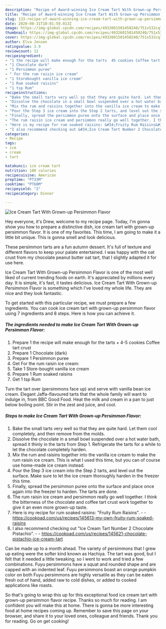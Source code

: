 ```yaml
---
description: "Recipe of Award-winning Ice Cream Tart With Grown-up Persimmon Flavor"
title: "Recipe of Award-winning Ice Cream Tart With Grown-up Persimmon Flavor"
slug: 133-recipe-of-award-winning-ice-cream-tart-with-grown-up-persimmon-flavor
date: 2020-08-31T10:01:59.013Z
image: https://img-global.cpcdn.com/recipes/4932601501450240/751x532cq70/ice-cream-tart-with-grown-up-persimmon-flavor-recipe-main-photo.jpg
thumbnail: https://img-global.cpcdn.com/recipes/4932601501450240/751x532cq70/ice-cream-tart-with-grown-up-persimmon-flavor-recipe-main-photo.jpg
cover: https://img-global.cpcdn.com/recipes/4932601501450240/751x532cq70/ice-cream-tart-with-grown-up-persimmon-flavor-recipe-main-photo.jpg
author: Elva Jensen
ratingvalue: 3.9
reviewcount: 12
recipeingredient:
- "1 the recipe will make enough for the tarts  45 cookies Coffee tart crust"
- "1 Chocolate dark"
- "1 Persimmon puree"
- " For the rum raisin ice cream"
- "1 Storebought vanilla ice cream"
- "1 Rum soaked raisins"
- "1 tsp Rum"
recipeinstructions:
- "Bake the small tarts very well so that they are quite hard. Let them cool completely, and then remove from the molds."
- "Dissolve the chocolate in a small bowl suspended over a hot water bath, spread it thinly in the tarts from Step 1. Refrigerate the tarts for a while to let the chocolate completely harden."
- "Mix the rum and raisins together into the vanilla ice cream to make the rum raisin ice cream. This is what I used this time, but you can of course use home-made ice cream instead."
- "Pour the Step 3 ice cream into the Step 2 tarts, and level out the surface. Make sure to let the ice cream thoroughly harden in the freezer this time."
- "Finally, spread the persimmon puree onto the surface and place once again into the freezer to harden. The tarts are done."
- "The rum raisin ice cream and persimmon really go well together. I think the bitterness of the chocolate and coffee tart crust work together to give it an even more grown-up taste."
- "Here is my recipe for rum soaked raisins: &#34;Fruity Rum Raisins&#34;.  https://cookpad.com/us/recipes/145613-my-own-fruity-rum-soaked-raisins"
- "I also recommend checking out &#34;Ice Cream Tart Number 2 Chocolate Pistachio&#34;.  https://cookpad.com/us/recipes/145621-chocolate-pistachio-ice-cream-tart"
categories:
- Recipe
tags:
- ice
- cream
- tart

katakunci: ice cream tart 
nutrition: 180 calories
recipecuisine: American
preptime: "PT33M"
cooktime: "PT60M"
recipeyield: "2"
recipecategory: Dinner

---
```



![Ice Cream Tart With Grown-up Persimmon Flavor](https://img-global.cpcdn.com/recipes/4932601501450240/751x532cq70/ice-cream-tart-with-grown-up-persimmon-flavor-recipe-main-photo.jpg)

Hey everyone, it's Drew, welcome to my recipe page. Today, I'm gonna show you how to prepare a distinctive dish, ice cream tart with grown-up persimmon flavor. It is one of my favorites. This time, I am going to make it a little bit unique. This is gonna smell and look delicious.

These persimmon tarts are a fun autumn dessert. It&#39;s full of texture and different flavors to keep your palate entertained. I was happy with the oat crust from my chocolate peanut butter oat tart, that I slightly adapted it for use here.

Ice Cream Tart With Grown-up Persimmon Flavor is one of the most well liked of current trending foods on earth. It's appreciated by millions every day. It is simple, it's fast, it tastes delicious. Ice Cream Tart With Grown-up Persimmon Flavor is something which I've loved my whole life. They are nice and they look fantastic.


To get started with this particular recipe, we must prepare a few ingredients. You can cook ice cream tart with grown-up persimmon flavor using 7 ingredients and 8 steps. Here is how you can achieve it.

<!--inarticleads1-->

##### The ingredients needed to make Ice Cream Tart With Grown-up Persimmon Flavor:

1. Prepare 1 the recipe will make enough for the tarts + 4-5 cookies Coffee tart crust
1. Prepare 1 Chocolate (dark)
1. Prepare 1 Persimmon puree
1. Get  For the rum raisin ice cream:
1. Take 1 Store-bought vanilla ice cream
1. Prepare 1 Rum soaked raisins
1. Get 1 tsp Rum


Turn the tart over (persimmons face up) and serve with vanilla bean ice cream. Elegant Jaffa-flavoured tarts that the whole family will want to indulge in, from BBC Good Food. Heat the milk and cream in a pan to just below boiling point. Stir in the zest and juice, and cool. 

<!--inarticleads2-->

##### Steps to make Ice Cream Tart With Grown-up Persimmon Flavor:

1. Bake the small tarts very well so that they are quite hard. Let them cool completely, and then remove from the molds.
1. Dissolve the chocolate in a small bowl suspended over a hot water bath, spread it thinly in the tarts from Step 1. Refrigerate the tarts for a while to let the chocolate completely harden.
1. Mix the rum and raisins together into the vanilla ice cream to make the rum raisin ice cream. This is what I used this time, but you can of course use home-made ice cream instead.
1. Pour the Step 3 ice cream into the Step 2 tarts, and level out the surface. Make sure to let the ice cream thoroughly harden in the freezer this time.
1. Finally, spread the persimmon puree onto the surface and place once again into the freezer to harden. The tarts are done.
1. The rum raisin ice cream and persimmon really go well together. I think the bitterness of the chocolate and coffee tart crust work together to give it an even more grown-up taste.
1. Here is my recipe for rum soaked raisins: &#34;Fruity Rum Raisins&#34;. -  - https://cookpad.com/us/recipes/145613-my-own-fruity-rum-soaked-raisins
1. I also recommend checking out &#34;Ice Cream Tart Number 2 Chocolate Pistachio&#34;. -  - https://cookpad.com/us/recipes/145621-chocolate-pistachio-ice-cream-tart


Can be made up to a month ahead. The variety of persimmons that I grew up eating were the softer kind known as Hachiya. The tart was good, but I felt that it needed a little tweaking; so I went to work and tried a few combinations. Fuyu persimmons have a squat and rounded shape and are capped with an indented leaf. Fuyu persimmons boast an orange pumpkin color on both Fuyu persimmons are highly versatile as they can be eaten fresh out of hand, added raw to cold dishes, or added to cooked applications like roasts. 

So that's going to wrap this up for this exceptional food ice cream tart with grown-up persimmon flavor recipe. Thanks so much for reading. I am confident you will make this at home. There is gonna be more interesting food at home recipes coming up. Remember to save this page on your browser, and share it to your loved ones, colleague and friends. Thank you for reading. Go on get cooking!
